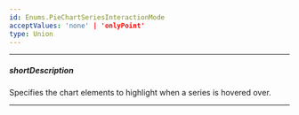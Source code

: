 ```yaml
---
id: Enums.PieChartSeriesInteractionMode
acceptValues: 'none' | 'onlyPoint'
type: Union
---
```

---
##### shortDescription
Specifies the chart elements to highlight when a series is hovered over.

---
<!--
dxPieChartSeriesTypes.CommonPieChartSeries.hoverMode(/api-reference/10 UI Components/dxPieChart/5 Series Types/CommonPieChartSeries/hoverMode.md)(viz/pie_chart.d.ts)
dxPieChartSeriesTypes.CommonPieChartSeries.selectionMode(/api-reference/10 UI Components/dxPieChart/5 Series Types/CommonPieChartSeries/selectionMode.md)(viz/pie_chart.d.ts)
-->